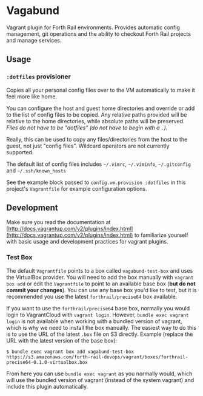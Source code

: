 Vagabund
========

Vagrant plugin for Forth Rail environments. Provides automatic config management, git operations and the ability to checkout Forth Rail projects and manage services.

## Usage

### `:dotfiles` provisioner

Copies all your personal config files over to the VM automatically to make it feel more like home.

You can configure the host and guest home directories and override or add to the list of config files to be copied. Any relative paths provided will be relative to the home directories, while absolute paths will be preserved. *Files do not have to be "dotfiles" (do not have to begin with a `.`).* 

Really, this can be used to copy any files/directories from the host to the guest, not just "config files". Wildcard operators are not currently supported.

The default list of config files includes `~/.vimrc`, `~/.viminfo`, `~/.gitconfig` and `~/.ssh/known_hosts`

See the example block passed to `config.vm.provision :dotfiles` in this project's `Vagrantfile` for example configuration options.

## Development

Make sure you read the documentation at [http://docs.vagrantup.com/v2/plugins/index.html](http://docs.vagrantup.com/v2/plugins/index.html) to familiarize yourself with basic usage and development practices for vagrant plugins.

### Test Box

The default `Vagrantfile` points to a box called `vagabund-test-box` and uses the VirtualBox provider. You will need to add the box manually with `vagrant box add` or edit the `Vagrantfile` to point to an available base box (**but do not commit your changes**). You can use any base box you'd like to test, but it is recommended you use the latest `forthrail/precise64` box available.

If you want to use the `forthrail/precise64` base box, normally you would login to VagrantCloud with `vagrant login`. However, `bundle exec vagrant login` is not available when working with a bundled version of vagrant, which is why we need to install the box manually. The easiest way to do this is to use the URL of the latest `.box` file on S3 directly. Example (replace the URL with the latest version of the base box):

    $ bundle exec vagrant box add vagabund-test-box https://s3.amazonaws.com/forth-rail-devops/vagrant/boxes/forthrail-precise64-0.1.0-virtualbox.box

From here you can use `bundle exec vagrant` as you normally would, which will use the bundled version of vagrant (instead of the system vagrant) and include this plugin automatically.
